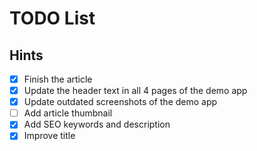 # TODO List

## Hints

- [x] Finish the article
- [x] Update the header text in all 4 pages of the demo app 
- [x] Update outdated screenshots of the demo app
- [ ] Add article thumbnail
- [x] Add SEO keywords and description
- [x] Improve title
